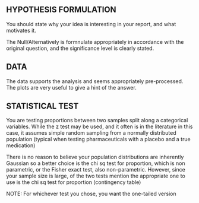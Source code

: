  ## HYPOTHESIS FORMULATION

You should state why your idea is interesting in your report, and what motivates it. 

The Null/Alternatively is formnulate appropriately in accordance with the original question, and the significance level is clearly stated.

## DATA

The data supports the analysis and seems appropriately pre-processed. The plots are very useful to give a hint of the answer.

## STATISTICAL TEST

You are testing proportions between two samples split along a categorical variables. 
While the z test may be used, and it often is in the literature in this case, 
it assumes simple random sampling from a normally distributed population (typical when testing pharmaceuticals with a placebo and a true medication)

There is no reason to believe your population distributions are inherently Gaussian so a better choice is the chi sq test for proportion, 
which is non parametric, or the Fisher exact test, also non-parametric. However, since your sample size is large, of the two tests mention the appropriate one to use is the chi sq test for proportion (contingency table)


NOTE: For whichever test you chose, you want the one-tailed version

